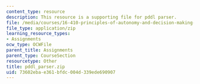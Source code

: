 ```yaml
---
content_type: resource
description: This resource is a supporting file for pddl parser.
file: /media/courses/16-410-principles-of-autonomy-and-decision-making-fall-2010/73602ebae361bfdc004d339ede690907_pddl_parser.zip
file_type: application/zip
learning_resource_types:
- Assignments
ocw_type: OCWFile
parent_title: Assignments
parent_type: CourseSection
resourcetype: Other
title: pddl_parser.zip
uid: 73602eba-e361-bfdc-004d-339ede690907
---
```

